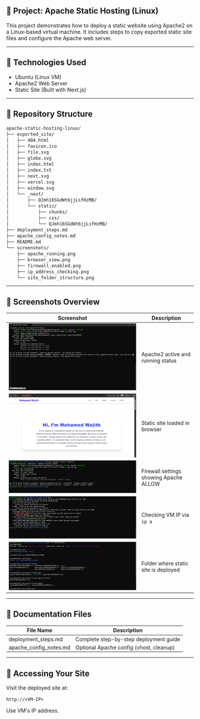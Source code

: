 ## 📁 Project: Apache Static Hosting (Linux)

This project demonstrates how to deploy a static website using Apache2 on a Linux-based virtual machine. It includes steps to copy exported static site files and configure the Apache web server.

---

## 🔧 Technologies Used

* Ubuntu (Linux VM)
* Apache2 Web Server
* Static Site (Built with Next.js)

---

## 📂 Repository Structure

```
apache-static-hosting-linux/
├── exported_site/
│   ├── 404.html
│   ├── favicon.ico
│   ├── file.svg
│   ├── globe.svg
│   ├── index.html
│   ├── index.txt
│   ├── next.svg
│   ├── vercel.svg
│   ├── window.svg
│   └── _next/
│       ├── QJmh16SGdWt6jjLsfHzMB/
│       └── static/
│           ├── chunks/
│           ├── css/
│           └── QJmh16SGdWt6jjLsfHzMB/
├── deployment_steps.md
├── apache_config_notes.md
├── README.md
└── screenshots/
    ├── apache_running.png
    ├── browser_view.png
    ├── firewall_enabled.png
    ├── ip_address_checking.png
    └── site_folder_structure.png
```

---

## 📸 Screenshots Overview

| Screenshot                  					    | Description                            |
| ----------------------------------------------------------------- | -------------------------------------- |
| ![Apache Running](./screenshots/apache_running.png)               | Apache2 active and running status      |
| ![Browser View](./screenshots/browser_view.png)                   | Static site loaded in browser          |
| ![Firewall Enabled](./screenshots/firewall_enabled.png)           | Firewall settings showing Apache ALLOW |
| ![IP Address Check](./screenshots/ip_address_checking.png)        | Checking VM IP via `ip a`              |
| ![Site Folder Structure](./screenshots/site_folder_structure.png) | Folder where static site is deployed   |

---

## 🧾 Documentation Files

| File Name                | Description                             |
| ------------------------ | --------------------------------------- |
| deployment\_steps.md     | Complete step-by-step deployment guide  |
| apache\_config\_notes.md | Optional Apache config (vhost, cleanup) |

---

## 🔗 Accessing Your Site

Visit the deployed site at:

```
http://<VM-IP>
```

Use VM's IP address.
